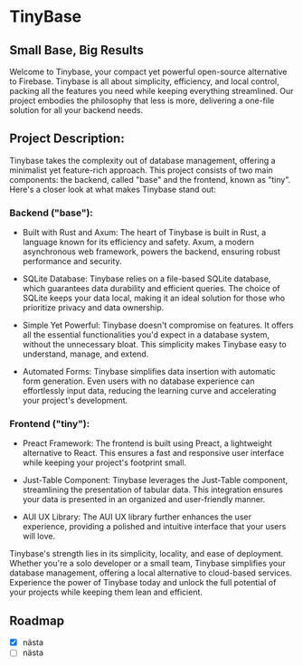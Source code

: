 # TinyBase
## Small Base, Big Results
Welcome to Tinybase, your compact yet powerful open-source alternative to Firebase. Tinybase is all about simplicity, efficiency, and local control, packing all the features you need while keeping everything streamlined. Our project embodies the philosophy that less is more, delivering a one-file solution for all your backend needs.

## Project Description:
Tinybase takes the complexity out of database management, offering a minimalist yet feature-rich approach. This project consists of two main components: the backend, called "base" and the frontend, known as "tiny". Here's a closer look at what makes Tinybase stand out:

### Backend ("base"):
- Built with Rust and Axum: The heart of Tinybase is built in Rust, a language known for its efficiency and safety. Axum, a modern asynchronous web framework, powers the backend, ensuring robust performance and security.

- SQLite Database: Tinybase relies on a file-based SQLite database, which guarantees data durability and efficient queries. The choice of SQLite keeps your data local, making it an ideal solution for those who prioritize privacy and data ownership.

- Simple Yet Powerful: Tinybase doesn't compromise on features. It offers all the essential functionalities you'd expect in a database system, without the unnecessary bloat. This simplicity makes Tinybase easy to understand, manage, and extend.

- Automated Forms: Tinybase simplifies data insertion with automatic form generation. Even users with no database experience can effortlessly input data, reducing the learning curve and accelerating your project's development.

### Frontend ("tiny"):
- Preact Framework: The frontend is built using Preact, a lightweight alternative to React. This ensures a fast and responsive user interface while keeping your project's footprint small.

- Just-Table Component: Tinybase leverages the Just-Table component, streamlining the presentation of tabular data. This integration ensures your data is presented in an organized and user-friendly manner.

- AUI UX Library: The AUI UX library further enhances the user experience, providing a polished and intuitive interface that your users will love.

Tinybase's strength lies in its simplicity, locality, and ease of deployment. Whether you're a solo developer or a small team, Tinybase simplifies your database management, offering a local alternative to cloud-based services. Experience the power of Tinybase today and unlock the full potential of your projects while keeping them lean and efficient.

## Roadmap
- [x] nästa
- [ ] nästa
